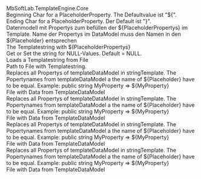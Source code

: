 <?xml version="1.0"?>
<doc>
    <assembly>
        <name>MbSoftLab.TemplateEngine.Core</name>
    </assembly>
    <members>
        <member name="P:MbSoftLab.TemplateEngine.Core.TemplateEngine`1.OpeningDelimiter">
            <summary>
            Beginning Char for a PlaceholderProperty. The Defaultvalue ist "${".
            </summary>
        </member>
        <member name="P:MbSoftLab.TemplateEngine.Core.TemplateEngine`1.CloseingDelimiter">
            <summary>
            Ending Char for a PlaceholderProperty. Der Default ist "}".
            </summary>
        </member>
        <member name="P:MbSoftLab.TemplateEngine.Core.TemplateEngine`1.TemplateDataModel">
            <summary>
            Datenmodell mit Propertys zum befüllen der ${PlaceholderPropertys} im Template. Name der Propertys im DataModel muss den Namen in den ${Placeholder} entsprechen
            </summary>
        </member>
        <member name="P:MbSoftLab.TemplateEngine.Core.TemplateEngine`1.TemplateString">
            <summary>
            The Templatestring with ${PlaceholderPropertys}
            </summary>
        </member>
        <member name="P:MbSoftLab.TemplateEngine.Core.TemplateEngine`1.NullStringValue">
            <summary>
            Get or Set the string for NULL-Values. Default = NULL. 
            </summary>
        </member>
        <member name="M:MbSoftLab.TemplateEngine.Core.TemplateEngine`1.LoadTemplateFromFile(System.String)">
            <summary>
            Loads a Templatestring from File
            </summary>
            <param name="path">Path to File with Templatestring.</param>
        </member>
        <member name="M:MbSoftLab.TemplateEngine.Core.TemplateEngine`1.CreateStringFromTemplate(System.String)">
            <summary>
            Replaces all Propertys of templateDataModel in stringTemplate. The Popertynames from templateDataModel a the name of ${Placeholder} have to be equal. 
            Example: public string MyProperty  => ${MyProperty}
            </summary>
            <returns>File with Data from TemplateDataModel </returns>
        </member>
        <member name="M:MbSoftLab.TemplateEngine.Core.TemplateEngine`1.CreateStringFromTemplate(`0,System.String)">
            <summary>
            Replaces all Propertys of templateDataModel in stringTemplate. The Popertynames from templateDataModel a the name of ${Placeholder} have to be equal. 
            Example: public string MyProperty  => ${MyProperty}
            </summary>
            <returns>File with Data from TemplateDataModel </returns>
        </member>
        <member name="M:MbSoftLab.TemplateEngine.Core.TemplateEngine`1.CreateStringFromTemplate(`0)">
            <summary>
            Replaces all Propertys of templateDataModel in stringTemplate. The Popertynames from templateDataModel a the name of ${Placeholder} have to be equal. 
            Example: public string MyProperty  => ${MyProperty}
            </summary>
            <returns>File with Data from TemplateDataModel </returns>
        </member>
        <member name="M:MbSoftLab.TemplateEngine.Core.TemplateEngine`1.CreateStringFromTemplate">
            <summary>
            Replaces all Propertys of templateDataModel in stringTemplate. The Popertynames from templateDataModel a the name of ${Placeholder} have to be equal. 
            Example: public string MyProperty  => ${MyProperty}
            </summary>
            <returns>File with Data from TemplateDataModel </returns>
        </member>
    </members>
</doc>
